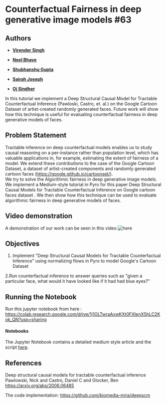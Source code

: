 # Counterfactual Fairness in deep generative image models #63

 ## Authors

 * [**Virender Singh**](https://www.linkedin.com/in/virender-singh7/)

 * [**Neel Bhave**](https://www.linkedin.com/in/neelbhave/)

 * [**Shubhanshu Gupta**](https://www.linkedin.com/in/shubhanshu-gupta-3b861168/)

 * [**Sairah Joseph**](https://www.linkedin.com/in/sai-joseph/)

 * [**Oj Sindher**](https://www.linkedin.com/in/oj-sindher/)

 In this tutorial we implement a Deep Structural Causal Model for Tractable Counterfactual Inference (Pawloski, Castro, et. al.) on the Google Cartoon Dataset of artist-created randomly generated faces. Future work will show how this technique is useful for evaluating counterfactual fairness in deep generative models of faces. 



 ## Problem Statement

 Tractable inference on deep counterfactual models enables us to study causal reasoning on a per-instance rather than population level, which has valuable applications in, for example, estimating the extent of  fairness of a model.
 We extend these contributions to the case of the Google Cartoon Dataset, a dataset of artist-created components and randomly generated cartoon faces (https://google.github.io/cartoonset/).  
 We try to solve the Algorithmic fairness in deep generative image models. We implement a Medium-style tutorial in Pyro for this paper Deep Structural Causal Models for Tractable Counterfactual Inference on Google cartoon faces dataset . We then show how this technique can be used to evaluate algorithmic fairness in deep generative models of faces. 


 ## Video demonstration

 A demonstration of our work can be seen in this video ![here](https://www.youtube.com/watch?v=w5v-LX9ZIi0)


 ## Objectives

 1. Implement "Deep Structural Causal Models for Tractable Counterfactual Inference" using normalizing flows in Pyro to model Google's Cartoon Dataset

 2.Run counterfactual inference to answer queries such as "given a particular face, what would it have looked like if it had had blue eyes?" 


 ## Running the Notebook

 Run this jupyter notebook from here : https://colab.research.google.com/drive/1j1OLTwraAxwKXt0FXIenX5hLC2Kok_QN?usp=sharing



 #### Notebooks

 The Jupyter Notebook contains a detailed medium style article and the script [here](projects/Algorithmic-fairness-in-deep-generative-image-models/src/causal_VAE_NF_generative_modelling.ipynb). 


 ## References

 Deep structural causal models for tractable counterfactual inference
 Pawlowski, Nick and Castro, Daniel C and Glocker, Ben
 https://arxiv.org/abs/2006.06485

 The code implementation: 
 https://github.com/biomedia-mira/deepscm